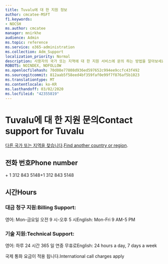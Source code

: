 ```yaml
---
title: Tuvalu에 대 한 지원 정보
author: cmcatee-MSFT
f1.keywords:
- NOCSH
ms.author: cmcatee
manager: mnirkhe
audience: Admin
ms.topic: reference
ms.service: o365-administration
ms.collection: Adm_Support
localization_priority: Normal
description: 사용자의 국가 또는 지역에 대 한 지원 서비스에 문의 하는 방법을 알아보세요.
ROBOTS: NOINDEX, NOFOLLOW
ms.openlocfilehash: 70d08e77808d936ed597652c994ee9ccfc43f492
ms.sourcegitcommit: 812aab5f58eed4bf359faf0e99f7f876af5b1023
ms.translationtype: MT
ms.contentlocale: ko-KR
ms.lasthandoff: 03/02/2020
ms.locfileid: "42355819"
---
```

# <a name="contact-support-for-tuvalu"></a><span data-ttu-id="9792c-103">Tuvalu에 대 한 지원 문의</span><span class="sxs-lookup"><span data-stu-id="9792c-103">Contact support for Tuvalu</span></span>

<span data-ttu-id="9792c-104">[다른 국가 또는 지역을 찾습니다](../contact-support-for-business-products.md).</span><span class="sxs-lookup"><span data-stu-id="9792c-104">[Find another country or region](../contact-support-for-business-products.md).</span></span>

## <a name="phone-number"></a><span data-ttu-id="9792c-105">전화 번호</span><span class="sxs-lookup"><span data-stu-id="9792c-105">Phone number</span></span>
<span data-ttu-id="9792c-106">+ 1 312 843 5148</span><span class="sxs-lookup"><span data-stu-id="9792c-106">+1 312 843 5148</span></span>

## <a name="hours"></a><span data-ttu-id="9792c-107">시간</span><span class="sxs-lookup"><span data-stu-id="9792c-107">Hours</span></span>
### <a name="billing-support"></a><span data-ttu-id="9792c-108">대금 청구 지원:</span><span class="sxs-lookup"><span data-stu-id="9792c-108">Billing Support:</span></span>

<span data-ttu-id="9792c-109">영어: Mon-금요일 오전 9 시-오후 5 시</span><span class="sxs-lookup"><span data-stu-id="9792c-109">English: Mon-Fri 9 AM-5 PM</span></span>

### <a name="technical-support"></a><span data-ttu-id="9792c-110">기술 지원:</span><span class="sxs-lookup"><span data-stu-id="9792c-110">Technical Support:</span></span>

<span data-ttu-id="9792c-111">영어: 하루 24 시간 365 일 연중 무휴로</span><span class="sxs-lookup"><span data-stu-id="9792c-111">English: 24 hours a day, 7 days a week</span></span>

<span data-ttu-id="9792c-112">국제 통화 요금이 적용 됩니다.</span><span class="sxs-lookup"><span data-stu-id="9792c-112">International call charges apply</span></span>
